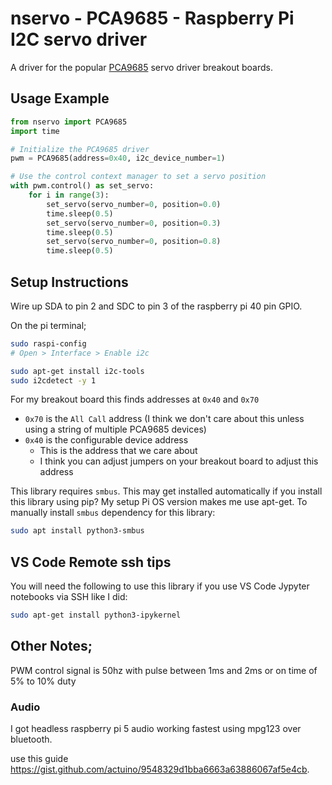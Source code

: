 # nservo - PCA9685 - Raspberry Pi I2C servo driver

A driver for the popular
[PCA9685](https://cdn-shop.adafruit.com/datasheets/PCA9685.pdf) servo driver
breakout boards.

## Usage Example

```python
from nservo import PCA9685
import time

# Initialize the PCA9685 driver
pwm = PCA9685(address=0x40, i2c_device_number=1)

# Use the control context manager to set a servo position
with pwm.control() as set_servo:
    for i in range(3):
        set_servo(servo_number=0, position=0.0)
        time.sleep(0.5)
        set_servo(servo_number=0, position=0.3)
        time.sleep(0.5)
        set_servo(servo_number=0, position=0.8)
        time.sleep(0.5)
```

## Setup Instructions

Wire up SDA to pin 2 and SDC to pin 3 of the raspberry pi 40 pin GPIO.

On the pi terminal;

```bash
sudo raspi-config
# Open > Interface > Enable i2c
```

```bash
sudo apt-get install i2c-tools
sudo i2cdetect -y 1
```
For my breakout board this finds addresses at `0x40` and `0x70`

- `0x70` is the `All Call` address (I think we don't care about this unless
  using a string of multiple PCA9685 devices)
- `0x40` is the configurable device address
  - This is the address that we care about 
  - I think you can adjust jumpers on your breakout board to adjust this address

This library requires `smbus`. This may get installed automatically if you
install this library using pip? My setup Pi OS version makes me use apt-get. To
manually install `smbus` dependency for this library:

```bash
sudo apt install python3-smbus
```

## VS Code Remote ssh tips

You will need the following to use this library if you use VS Code Jypyter
notebooks via SSH like I did:

```bash
sudo apt-get install python3-ipykernel
```

## Other Notes;

PWM control signal is 50hz with pulse between 1ms and 2ms
or on time of 5% to 10% duty

### Audio

I got headless raspberry pi 5 audio working fastest using mpg123 over bluetooth.

use this guide https://gist.github.com/actuino/9548329d1bba6663a63886067af5e4cb.
